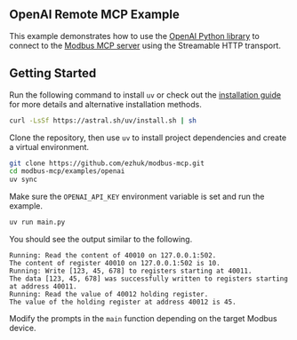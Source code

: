 ## OpenAI Remote MCP Example

This example demonstrates how to use the [OpenAI Python library](https://github.com/openai/openai-python) to connect to the [Modbus MCP server](https://github.com/ezhuk/modbus-mcp) using the Streamable HTTP transport.

## Getting Started

Run the following command to install `uv` or check out the [installation guide](https://docs.astral.sh/uv/getting-started/installation/) for more details and alternative installation methods.

```bash
curl -LsSf https://astral.sh/uv/install.sh | sh
```

Clone the repository, then use `uv` to install project dependencies and create a virtual environment.

```bash
git clone https://github.com/ezhuk/modbus-mcp.git
cd modbus-mcp/examples/openai
uv sync
```

Make sure the `OPENAI_API_KEY` environment variable is set and run the example.

```bash
uv run main.py
```

You should see the output similar to the following.

```text
Running: Read the content of 40010 on 127.0.0.1:502.
The content of register 40010 on 127.0.0.1:502 is 10.
Running: Write [123, 45, 678] to registers starting at 40011.
The data [123, 45, 678] was successfully written to registers starting at address 40011.
Running: Read the value of 40012 holding register.
The value of the holding register at address 40012 is 45.
```

Modify the prompts in the `main` function depending on the target Modbus device.
